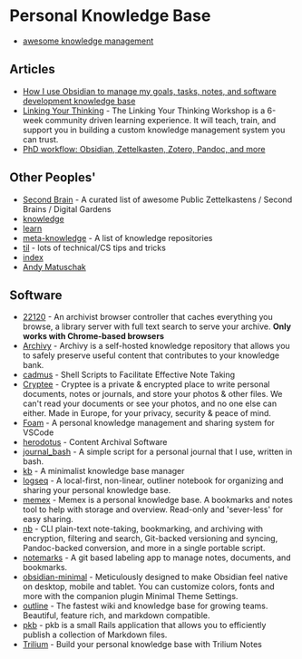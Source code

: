 # Personal Knowledge Base

- [awesome knowledge management](https://github.com/brettkromkamp/awesome-knowledge-management)

## Articles
- [How I use Obsidian to manage my goals, tasks, notes, and software development knowledge base](https://joshwin.imprint.to/post/how-i-use-obsidian-to-manage-my-goals-tasks-notes-and-software-development-knowledge-base)
- [Linking Your Thinking](https://www.linkingyourthinking.com/) - The Linking Your Thinking Workshop is a 6-week community driven learning experience. It will teach, train, and support you in building a custom knowledge management system you can trust.
- [PhD workflow: Obsidian, Zettelkasten, Zotero, Pandoc, and more](https://www.reddit.com/r/ObsidianMD/comments/m5ou2h/phd_workflow_obsidian_zettelkasten_zotero_pandoc/)

## Other Peoples'
- [Second Brain](https://github.com/KasperZutterman/Second-Brain) - A curated list of awesome Public Zettelkastens / Second Brains / Digital Gardens
- [knowledge](https://github.com/nikitavoloboev/knowledge)
- [learn](https://github.com/gyuho/learn)
- [meta-knowledge](https://github.com/RichardLitt/meta-knowledge) - A list of knowledge repositories
- [til](https://github.com/jbranchaud/til) - lots of technical/CS tips and tricks
- [index](https://info.stylee32.net/)
- [Andy Matuschak](https://notes.andymatuschak.org/About_these_notes)

## Software
- [22120](https://github.com/c9fe/22120) - An archivist browser controller that caches everything you browse, a library server with full text search to serve your archive. **Only works with Chrome-based browsers**
- [Archivy](https://github.com/Uzay-G/archivy) -  Archivy is a self-hosted knowledge repository that allows you to safely preserve useful content that contributes to your knowledge bank.
- [cadmus](https://github.com/ryangreenup/cadmus) - Shell Scripts to Facilitate Effective Note Taking
- [Cryptee](https://crypt.ee/) - Cryptee is a private & encrypted place to write personal documents, notes or journals, and store your photos & other files. We can't read your documents or see your photos, and no one else can either. Made in Europe, for your privacy, security & peace of mind.
- [Foam](https://github.com/foambubble/foam) - A personal knowledge management and sharing system for VSCode
- [herodotus](https://github.com/alaskanpuffin/herodotus-core) - Content Archival Software
- [journal_bash](https://github.com/fedebenelli/journal_bash) - A simple script for a personal journal that I use, written in bash.
- [kb](https://github.com/gnebbia/kb) - A minimalist knowledge base manager
- [logseq](https://github.com/logseq/logseq) - A local-first, non-linear, outliner notebook for organizing and sharing your personal knowledge base.
- [memex](https://github.com/kormyen/memex) - Memex is a personal knowledge base. A bookmarks and notes tool to help with storage and overview. Read-only and 'sever-less' for easy sharing.
- [nb](https://github.com/xwmx/nb) - CLI plain-text note-taking, bookmarking, and archiving with encryption, filtering and search, Git-backed versioning and syncing, Pandoc-backed conversion, and more in a single portable script.
- [notemarks](https://github.com/notemarks/notemarks) -  A git based labeling app to manage notes, documents, and bookmarks.
- [obsidian-minimal](https://github.com/kepano/obsidian-minimal) -  Meticulously designed to make Obsidian feel native on desktop, mobile and tablet. You can customize colors, fonts and more with the companion plugin Minimal Theme Settings. 
- [outline](https://github.com/outline/outline) - The fastest wiki and knowledge base for growing teams. Beautiful, feature rich, and markdown compatible.
- [pkb](https://github.com/wezm/pkb) - pkb is a small Rails application that allows you to efficiently publish a collection of Markdown files.
- [Trilium](https://github.com/zadam/trilium) - Build your personal knowledge base with Trilium Notes
